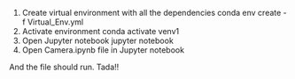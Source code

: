 1. Create virtual environment with all the dependencies
conda env create -f Virtual_Env.yml
2. Activate environment
conda activate venv1
3. Open Jupyter notebook
jupyter notebook
4. Open Camera.ipynb file in Jupyter notebook

And the file should run. Tada!!